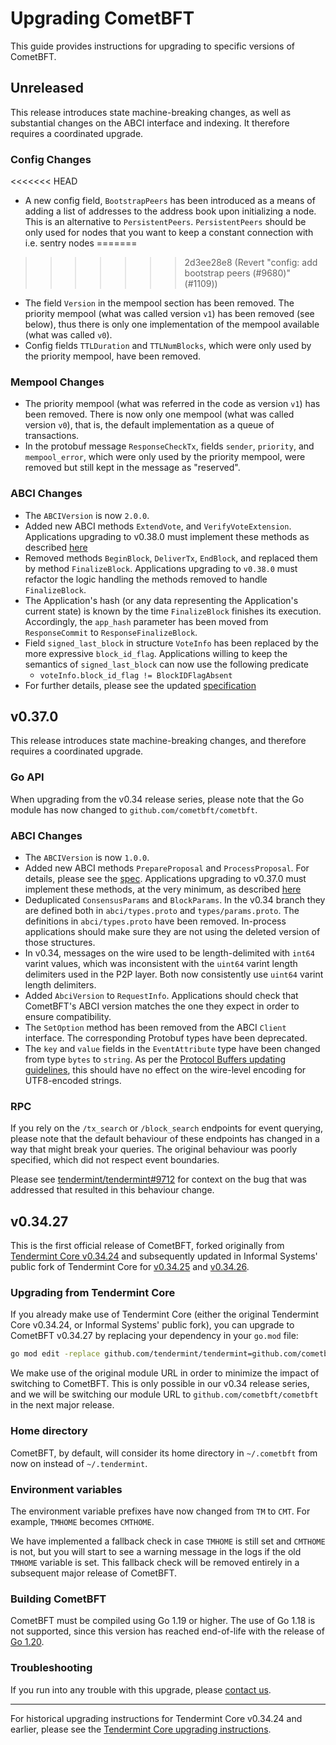 # Upgrading CometBFT

This guide provides instructions for upgrading to specific versions of CometBFT.

## Unreleased

This release introduces state machine-breaking changes, as well as substantial changes
on the ABCI interface and indexing. It therefore requires a
coordinated upgrade.

### Config Changes

<<<<<<< HEAD
* A new config field, `BootstrapPeers` has been introduced as a means of adding
  a list of addresses to the address book upon initializing a node. This is an
  alternative to `PersistentPeers`. `PersistentPeers` should be only used for
  nodes that you want to keep a constant connection with i.e. sentry nodes
=======
>>>>>>> 2d3ee28e8 (Revert "config: add bootstrap peers (#9680)" (#1109))
* The field `Version` in the mempool section has been removed. The priority
  mempool (what was called version `v1`) has been removed (see below), thus
  there is only one implementation of the mempool available (what was called
  `v0`).
* Config fields `TTLDuration` and `TTLNumBlocks`, which were only used by the
  priority mempool, have been removed.

### Mempool Changes

* The priority mempool (what was referred in the code as version `v1`) has been
  removed. There is now only one mempool (what was called version `v0`), that
  is, the default implementation as a queue of transactions.
* In the protobuf message `ResponseCheckTx`, fields `sender`, `priority`, and
  `mempool_error`, which were only used by the priority mempool, were removed
  but still kept in the message as "reserved".

### ABCI Changes

* The `ABCIVersion` is now `2.0.0`.
* Added new ABCI methods `ExtendVote`, and `VerifyVoteExtension`.
  Applications upgrading to v0.38.0 must implement these methods as described
  [here](./spec/abci/abci%2B%2B_comet_expected_behavior.md#adapting-existing-applications-that-use-abci)
* Removed methods `BeginBlock`, `DeliverTx`, `EndBlock`, and replaced them by
  method `FinalizeBlock`. Applications upgrading to `v0.38.0` must refactor
  the logic handling the methods removed to handle `FinalizeBlock`.
* The Application's hash (or any data representing the Application's current state)
  is known by the time `FinalizeBlock` finishes its execution.
  Accordingly, the `app_hash` parameter has been moved from `ResponseCommit`
  to `ResponseFinalizeBlock`.
* Field `signed_last_block` in structure `VoteInfo` has been replaced by the
  more expressive `block_id_flag`. Applications willing to keep the semantics
  of `signed_last_block` can now use the following predicate
    * `voteInfo.block_id_flag != BlockIDFlagAbsent`
* For further details, please see the updated [specification](spec/abci/README.md)

## v0.37.0

This release introduces state machine-breaking changes, and therefore requires a
coordinated upgrade.

### Go API

When upgrading from the v0.34 release series, please note that the Go module has
now changed to `github.com/cometbft/cometbft`.

### ABCI Changes

* The `ABCIVersion` is now `1.0.0`.
* Added new ABCI methods `PrepareProposal` and `ProcessProposal`. For details,
  please see the [spec](spec/abci/README.md). Applications upgrading to
  v0.37.0 must implement these methods, at the very minimum, as described
  [here](./spec/abci/abci++_app_requirements.md)
* Deduplicated `ConsensusParams` and `BlockParams`.
  In the v0.34 branch they are defined both in `abci/types.proto` and `types/params.proto`.
  The definitions in `abci/types.proto` have been removed.
  In-process applications should make sure they are not using the deleted
  version of those structures.
* In v0.34, messages on the wire used to be length-delimited with `int64` varint
  values, which was inconsistent with the `uint64` varint length delimiters used
  in the P2P layer. Both now consistently use `uint64` varint length delimiters.
* Added `AbciVersion` to `RequestInfo`.
  Applications should check that CometBFT's ABCI version matches the one they expect
  in order to ensure compatibility.
* The `SetOption` method has been removed from the ABCI `Client` interface.
  The corresponding Protobuf types have been deprecated.
* The `key` and `value` fields in the `EventAttribute` type have been changed
  from type `bytes` to `string`. As per the [Protocol Buffers updating
  guidelines](https://developers.google.com/protocol-buffers/docs/proto3#updating),
  this should have no effect on the wire-level encoding for UTF8-encoded
  strings.

### RPC

If you rely on the `/tx_search` or `/block_search` endpoints for event querying,
please note that the default behaviour of these endpoints has changed in a way
that might break your queries. The original behaviour was poorly specified,
which did not respect event boundaries.

Please see
[tendermint/tendermint\#9712](https://github.com/tendermint/tendermint/issues/9712)
for context on the bug that was addressed that resulted in this behaviour
change.

## v0.34.27

This is the first official release of CometBFT, forked originally from
[Tendermint Core v0.34.24][v03424] and subsequently updated in Informal Systems'
public fork of Tendermint Core for [v0.34.25][v03425] and [v0.34.26][v03426].

### Upgrading from Tendermint Core

If you already make use of Tendermint Core (either the original Tendermint Core
v0.34.24, or Informal Systems' public fork), you can upgrade to CometBFT
v0.34.27 by replacing your dependency in your `go.mod` file:

```bash
go mod edit -replace github.com/tendermint/tendermint=github.com/cometbft/cometbft@v0.34.27
```

We make use of the original module URL in order to minimize the impact of
switching to CometBFT. This is only possible in our v0.34 release series, and we
will be switching our module URL to `github.com/cometbft/cometbft` in the next
major release.

### Home directory

CometBFT, by default, will consider its home directory in `~/.cometbft` from now
on instead of `~/.tendermint`.

### Environment variables

The environment variable prefixes have now changed from `TM` to `CMT`. For
example, `TMHOME` becomes `CMTHOME`.

We have implemented a fallback check in case `TMHOME` is still set and `CMTHOME`
is not, but you will start to see a warning message in the logs if the old
`TMHOME` variable is set. This fallback check will be removed entirely in a
subsequent major release of CometBFT.

### Building CometBFT

CometBFT must be compiled using Go 1.19 or higher. The use of Go 1.18 is not
supported, since this version has reached end-of-life with the release of [Go 1.20][go120].

### Troubleshooting

If you run into any trouble with this upgrade, please [contact us][discussions].

---

For historical upgrading instructions for Tendermint Core v0.34.24 and earlier,
please see the [Tendermint Core upgrading instructions][tmupgrade].

[v03424]: https://github.com/tendermint/tendermint/releases/tag/v0.34.24
[v03425]: https://github.com/informalsystems/tendermint/releases/tag/v0.34.25
[v03426]: https://github.com/informalsystems/tendermint/releases/tag/v0.34.26
[discussions]: https://github.com/cometbft/cometbft/discussions
[tmupgrade]: https://github.com/tendermint/tendermint/blob/35581cf54ec436b8c37fabb43fdaa3f48339a170/UPGRADING.md
[go120]: https://go.dev/blog/go1.20
